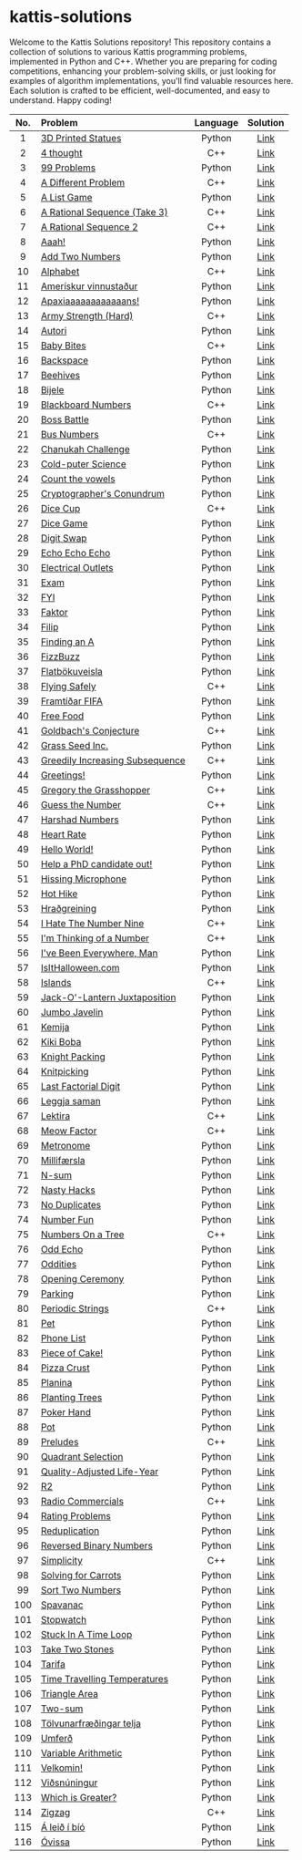 # kattis-solutions 

Welcome to the Kattis Solutions repository! This repository contains a collection of solutions to various Kattis programming problems, implemented in Python and C++. Whether you are preparing for coding competitions, enhancing your problem-solving skills, or just looking for examples of algorithm implementations, you'll find valuable resources here. Each solution is crafted to be efficient, well-documented, and easy to understand. Happy coding!


|No.|Problem|Language|Solution|
|:---:|:---|:---:|:---:|
|1|[3D Printed Statues](https://open.kattis.com/problems/3dprinter)|Python|[Link](./python/printer.py)|
|2|[4 thought](https://open.kattis.com/problems/4thought)|C++|[Link](./cpp/4thought.cpp)|
|3|[99 Problems](https://open.kattis.com/problems/99problems)|Python|[Link](./python/99problems.py)|
|4|[A Different Problem](https://open.kattis.com/problems/different)|C++|[Link](./cpp/ADP.cpp)|
|5|[A List Game](https://open.kattis.com/problems/listgame)|Python|[Link](./python/AlistGame.py)|
|6|[A Rational Sequence (Take 3)](https://open.kattis.com/problems/rationalsequence3)|C++|[Link](./cpp/rationalsequence3.cpp)|
|7|[A Rational Sequence 2](https://open.kattis.com/problems/rationalsequence2)|C++|[Link](./cpp/rationalsequence2.cpp)|
|8|[Aaah!](https://open.kattis.com/problems/aaah)|Python|[Link](./python/aaah.py)|
|9|[Add Two Numbers](https://open.kattis.com/problems/addtwonumbers)|Python|[Link](./python/addtwonumbers.py)|
|10|[Alphabet](https://open.kattis.com/problems/alphabet)|C++|[Link](./cpp/alphabet.cpp)|
|11|[Amerískur vinnustaður](https://open.kattis.com/problems/ameriskur)|Python|[Link](./python/ameriskur.py)|
|12|[Apaxiaaaaaaaaaaaans!](https://open.kattis.com/problems/apaxiaaans)|Python|[Link](./python/apaxiaaans.py)|
|13|[Army Strength (Hard)](https://open.kattis.com/problems/armystrengthhard)|C++|[Link](./cpp/armystrengthhard.cpp)|
|14|[Autori](https://open.kattis.com/problems/autori)|Python|[Link](./python/autori.py)|
|15|[Baby Bites](https://open.kattis.com/problems/babybites)|C++|[Link](./cpp/babybites.cpp)|
|16|[Backspace](https://open.kattis.com/problems/backspace)|Python|[Link](./python/backspace.py)|
|17|[Beehives](https://open.kattis.com/problems/beehives)|Python|[Link](./python/bee.py)|
|18|[Bijele](https://open.kattis.com/problems/bijele)|Python|[Link](./python/bijele.py)|
|19|[Blackboard Numbers](https://open.kattis.com/problems/primes2)|C++|[Link](./cpp/blackboardnumbers.cpp)|
|20|[Boss Battle](https://open.kattis.com/problems/bossbattle)|Python|[Link](./python/bossbattle.py)|
|21|[Bus Numbers](https://open.kattis.com/problems/busnumbers)|C++|[Link](./cpp/busnumbers.cpp)|
|22|[Chanukah Challenge](https://open.kattis.com/problems/chanukah)|Python|[Link](./python/chanukah.py)|
|23|[Cold-puter Science](https://open.kattis.com/problems/cold)|Python|[Link](./python/cold.py)|
|24|[Count the vowels](https://open.kattis.com/problems/countthevowels)|Python|[Link](./python/countthevowels.py)|
|25|[Cryptographer's Conundrum](https://open.kattis.com/problems/conundrum)|Python|[Link](./python/conundrum.py)|
|26|[Dice Cup](https://open.kattis.com/problems/dicecup)|C++|[Link](./cpp/dicecup.cpp)|
|27|[Dice Game](https://open.kattis.com/problems/dicegame)|Python|[Link](./python/diceGame.py)|
|28|[Digit Swap](https://open.kattis.com/problems/digitswap)|Python|[Link](./python/digitswap.py)|
|29|[Echo Echo Echo](https://open.kattis.com/problems/echoechoecho)|Python|[Link](./python/echoechoecho.py)|
|30|[Electrical Outlets](https://open.kattis.com/problems/electricaloutlets)|Python|[Link](./python/electricaloutlets.py)|
|31|[Exam](https://open.kattis.com/problems/exam)|Python|[Link](./python/Exam.py)|
|32|[FYI](https://open.kattis.com/problems/fyi)|Python|[Link](./python/fyi.py)|
|33|[Faktor](https://open.kattis.com/problems/faktor)|Python|[Link](./python/faktor.py)|
|34|[Filip](https://open.kattis.com/problems/filip)|Python|[Link](./python/filip.py)|
|35|[Finding an A](https://open.kattis.com/problems/findingana)|Python|[Link](./python/findingana.py)|
|36|[FizzBuzz](https://open.kattis.com/problems/fizzbuzz)|Python|[Link](./python/fizzbuzz.py)|
|37|[Flatbökuveisla](https://open.kattis.com/problems/flatbokuveisla)|Python|[Link](./python/flatbokuveisla.py)|
|38|[Flying Safely](https://open.kattis.com/problems/flyingsafely)|C++|[Link](./cpp/flyingsafely.cpp)|
|39|[Framtíðar FIFA](https://open.kattis.com/problems/fifa)|Python|[Link](./python/fifa.py)|
|40|[Free Food](https://open.kattis.com/problems/freefood)|Python|[Link](./python/freefood.py)|
|41|[Goldbach's Conjecture](https://open.kattis.com/problems/goldbach2)|C++|[Link](./cpp/goldbach2.cpp)|
|42|[Grass Seed Inc.](https://open.kattis.com/problems/grassseed)|Python|[Link](./python/grassseed.py)|
|43|[Greedily Increasing Subsequence](https://open.kattis.com/problems/greedilyincreasing)|C++|[Link](./cpp/greedilyincreasing.cpp)|
|44|[Greetings!](https://open.kattis.com/problems/greetings2)|Python|[Link](./python/greetings2.py)|
|45|[Gregory the Grasshopper](https://open.kattis.com/problems/grasshopper)|C++|[Link](./cpp/grasshopper.cpp)|
|46|[Guess the Number](https://open.kattis.com/problems/guess)|C++|[Link](./cpp/guess.cpp)|
|47|[Harshad Numbers](https://open.kattis.com/problems/harshadnumbers)|Python|[Link](./python/harshadNum.py)|
|48|[Heart Rate](https://open.kattis.com/problems/heartrate)|Python|[Link](./python/heartrate.py)|
|49|[Hello World!](https://open.kattis.com/problems/hello)|Python|[Link](./python/hello.py)|
|50|[Help a PhD candidate out!](https://open.kattis.com/problems/helpaphd)|Python|[Link](./python/phd.py)|
|51|[Hissing Microphone](https://open.kattis.com/problems/hissingmicrophone)|Python|[Link](./python/hissing.py)|
|52|[Hot Hike](https://open.kattis.com/problems/hothike)|Python|[Link](./python/hike.py)|
|53|[Hraðgreining](https://open.kattis.com/problems/hradgreining)|Python|[Link](./python/hradgreining.py)|
|54|[I Hate The Number Nine](https://open.kattis.com/problems/nine)|C++|[Link](./cpp/nine.cpp)|
|55|[I'm Thinking of a Number](https://open.kattis.com/problems/thinkingofanumber)|C++|[Link](./cpp/thinkingofanumber.cpp)|
|56|[I've Been Everywhere, Man](https://open.kattis.com/problems/everywhere)|Python|[Link](./python/everywhere.py)|
|57|[IsItHalloween.com](https://open.kattis.com/problems/isithalloween)|Python|[Link](./python/isithalloween.py)|
|58|[Islands](https://open.kattis.com/problems/islands3)|C++|[Link](./cpp/islands3.cpp)|
|59|[Jack-O'-Lantern Juxtaposition](https://open.kattis.com/problems/jackolanternjuxtaposition)|Python|[Link](./python/jackolanternjuxtaposition.py)|
|60|[Jumbo Javelin](https://open.kattis.com/problems/jumbojavelin)|Python|[Link](./python/jumbojavelin.py)|
|61|[Kemija](https://open.kattis.com/problems/kemija08)|Python|[Link](./python/kemija.py)|
|62|[Kiki Boba](https://open.kattis.com/problems/kikiboba)|Python|[Link](./python/kikiboba.py)|
|63|[Knight Packing](https://open.kattis.com/problems/knightpacking)|Python|[Link](./python/knightpacking.py)|
|64|[Knitpicking](https://open.kattis.com/problems/knitpicking)|Python|[Link](./python/knitpicking.py)|
|65|[Last Factorial Digit](https://open.kattis.com/problems/lastfactorialdigit)|Python|[Link](./python/LastDigitFactoril.py)|
|66|[Leggja saman](https://open.kattis.com/problems/leggjasaman)|Python|[Link](./python/leggjasaman.py)|
|67|[Lektira](https://open.kattis.com/problems/lektira)|C++|[Link](./cpp/lektira.cpp)|
|68|[Meow Factor](https://open.kattis.com/problems/meowfactor)|C++|[Link](./cpp/meowfactor.cpp)|
|69|[Metronome](https://open.kattis.com/problems/metronome)|Python|[Link](./python/metronome.py)|
|70|[Millifærsla](https://open.kattis.com/problems/millifaersla)|Python|[Link](./python/millifaersla.py)|
|71|[N-sum](https://open.kattis.com/problems/nsum)|Python|[Link](./python/nsum.py)|
|72|[Nasty Hacks](https://open.kattis.com/problems/nastyhacks)|Python|[Link](./python/nastyhacks.py)|
|73|[No Duplicates](https://open.kattis.com/problems/nodup)|Python|[Link](./python/nodup.py)|
|74|[Number Fun](https://open.kattis.com/problems/numberfun)|Python|[Link](./python/NumberFun.py)|
|75|[Numbers On a Tree](https://open.kattis.com/problems/numbertree)|C++|[Link](./cpp/numbertree.cpp)|
|76|[Odd Echo](https://open.kattis.com/problems/oddecho)|Python|[Link](./python/oddecho.py)|
|77|[Oddities](https://open.kattis.com/problems/oddities)|Python|[Link](./python/oddities.py)|
|78|[Opening Ceremony](https://open.kattis.com/problems/ceremony)|Python|[Link](./python/opening.py)|
|79|[Parking](https://open.kattis.com/problems/parking2)|Python|[Link](./python/parking.py)|
|80|[Periodic Strings](https://open.kattis.com/problems/periodicstrings)|C++|[Link](./cpp/periodicstrings.cpp)|
|81|[Pet](https://open.kattis.com/problems/pet)|Python|[Link](./python/pet.py)|
|82|[Phone List](https://open.kattis.com/problems/phonelist)|Python|[Link](./python/PhoneList.py)|
|83|[Piece of Cake!](https://open.kattis.com/problems/pieceofcake2)|Python|[Link](./python/PartyCake.py)|
|84|[Pizza Crust](https://open.kattis.com/problems/pizza2)|Python|[Link](./python/pizza.py)|
|85|[Planina](https://open.kattis.com/problems/planina)|Python|[Link](./python/planina.py)|
|86|[Planting Trees](https://open.kattis.com/problems/plantingtrees)|Python|[Link](./python/plantingtrees.py)|
|87|[Poker Hand](https://open.kattis.com/problems/pokerhand)|Python|[Link](./python/pokerhand.py)|
|88|[Pot](https://open.kattis.com/problems/pot)|Python|[Link](./python/pot.py)|
|89|[Preludes](https://open.kattis.com/problems/chopin)|C++|[Link](./cpp/predulers.cpp)|
|90|[Quadrant Selection](https://open.kattis.com/problems/quadrant)|Python|[Link](./python/quadrant.py)|
|91|[Quality-Adjusted Life-Year](https://open.kattis.com/problems/qaly)|Python|[Link](./python/QualityOfLife.py.py)|
|92|[R2](https://open.kattis.com/problems/r2)|Python|[Link](./python/R2.py)|
|93|[Radio Commercials](https://open.kattis.com/problems/commercials)|C++|[Link](./cpp/commercials.cpp)|
|94|[Rating Problems](https://open.kattis.com/problems/ratingproblems)|Python|[Link](./python/ratingproblems.py)|
|95|[Reduplication](https://open.kattis.com/problems/reduplikation)|Python|[Link](./python/reduplikation.py)|
|96|[Reversed Binary Numbers](https://open.kattis.com/problems/reversebinary)|Python|[Link](./python/binaryRev.py)|
|97|[Simplicity](https://open.kattis.com/problems/simplicity)|C++|[Link](./cpp/simplicity.cpp)|
|98|[Solving for Carrots](https://open.kattis.com/problems/carrots)|Python|[Link](./python/Carrots.py)|
|99|[Sort Two Numbers](https://open.kattis.com/problems/sorttwonumbers)|Python|[Link](./python/sort2nums.py)|
|100|[Spavanac](https://open.kattis.com/problems/spavanac)|Python|[Link](./python/spavanac.py)|
|101|[Stopwatch](https://open.kattis.com/problems/stopwatch)|Python|[Link](./python/stopwatch.py)|
|102|[Stuck In A Time Loop](https://open.kattis.com/problems/timeloop)|Python|[Link](./python/timeloop.py)|
|103|[Take Two Stones](https://open.kattis.com/problems/twostones)|Python|[Link](./python/TakeTwoStones.py)|
|104|[Tarifa](https://open.kattis.com/problems/tarifa)|Python|[Link](./python/Tarif.py)|
|105|[Time Travelling Temperatures](https://open.kattis.com/problems/temperature)|Python|[Link](./python/temperature.py)|
|106|[Triangle Area](https://open.kattis.com/problems/triarea)|Python|[Link](./python/triarea.py)|
|107|[Two-sum](https://open.kattis.com/problems/twosum)|Python|[Link](./python/twosum.py)|
|108|[Tölvunarfræðingar telja](https://open.kattis.com/problems/tolvunarfraedingartelja)|Python|[Link](./python/tolvunarfraedingartelja.py)|
|109|[Umferð](https://open.kattis.com/problems/umferd)|Python|[Link](./python/umferd.py)|
|110|[Variable Arithmetic](https://open.kattis.com/problems/variablearithmetic)|Python|[Link](./python/variablearithmetic.py)|
|111|[Velkomin!](https://open.kattis.com/problems/velkomin)|Python|[Link](./python/velkomin.py)|
|112|[Viðsnúningur](https://open.kattis.com/problems/vidsnuningur)|Python|[Link](./python/vidsnuningur.py)|
|113|[Which is Greater?](https://open.kattis.com/problems/whichisgreater)|Python|[Link](./python/whichisgreater.py)|
|114|[Zigzag](https://open.kattis.com/contests/d9po83/problems/zigzag2)|C++|[Link](./cpp/zigzag.cpp)|
|115|[Á leið í bíó](https://open.kattis.com/problems/aleidibio)|Python|[Link](./python/aleidibio.py)|
|116|[Óvissa](https://open.kattis.com/problems/ovissa)|Python|[Link](./python/ovissa.py)|
